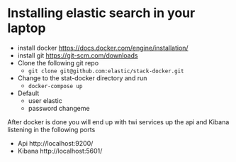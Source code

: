 # Installing elastic search in your laptop

* install docker https://docs.docker.com/engine/installation/
* install git https://git-scm.com/downloads
* Clone the following git repo
  * ```git clone git@github.com:elastic/stack-docker.git```
* Change to the stat-docker directory and run 
  * ```docker-compose up```
* Default 
  * user elastic
  * password changeme 

After docker is done you will end up with twi services up the api and Kibana listening in the following ports
* Api http://localhost:9200/
* Kibana http://localhost:5601/


